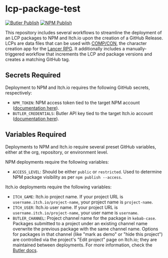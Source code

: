 # lcp-package-test
[![Butler Publish](https://github.com/msprijatelj/lcp-package-test/actions/workflows/butler-publish.yml/badge.svg)](https://github.com/msprijatelj/lcp-package-test/actions/workflows/butler-publish.yml) [![NPM Publish](https://github.com/msprijatelj/lcp-package-test/actions/workflows/npm-publish.yml/badge.svg)](https://github.com/msprijatelj/lcp-package-test/actions/workflows/npm-publish.yml)

This repository includes several workflows to streamline the deployment of an LCP packages to NPM and Itch.io upon the creation of a GitHub Release. LCPs are data files that can be used with [COMP/CON](https://compcon.app/), the character creation app for the [Lancer RPG](https://massifpress.com/lancer). It additionally includes a manually-triggered workflow that increments the LCP and package versions and creates a matching GitHub tag.

## Secrets Required
Deployment to NPM and Itch.io requires the following GitHub secrets, respectively:
* `NPM_TOKEN`: NPM access token tied to the target NPM account ([documentation here](https://docs.npmjs.com/creating-and-viewing-access-tokens)).
* `BUTLER_CREDENTIALS`: Butler API key tied to the target Itch.io account ([documentation here](https://itch.io/docs/butler/login.html)).

## Variables Required
Deployments to NPM and Itch.io require several preset GitHub variables, either at the org, repository, or environment level.

NPM deployments require the following variables:
* `ACCESS_LEVEL`: Should be either `public` or `restricted`. Used to determine NPM package visibility as per `npm publish --access`.

Itch.io deployments require the following variables:
* `ITCH_GAME`: Itch.io project name. If your project URL is `username.itch.io/project-name`, your project name is `project-name`.
* `ITCH_USER`: Itch.io user name. If your project URL is `username.itch.io/project-name`, your user name is `username`.
* `BUTLER_CHANNEL`: Project channel name for the package in `kebab-case`. Packages submitted to a project under an existing channel name overwrite the previous package with the same channel name. Options for packages in that channel (like "mark as demo" or "hide this project") are controlled via the project's "Edit project" page on Itch.io; they are maintained between deployments. For more information, check the [Butler docs](https://itch.io/docs/butler/pushing.html).
